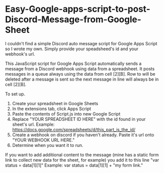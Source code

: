 # Easy-Google-apps-script-to-post-Discord-Message-from-Google-Sheet
I couldn't find a simple Discord auto message script for Google Apps Script so I wrote my own. Simply provide your speadsheed's id and your webhook's url.

This JavaScript script for Google Apps Script automatically sends a message from a Discord webhook using data from a spreadsheet. It posts messages in a queue always using the data from cell [2][B]. Row to will be deleted after a message is sent so the next message in line will always be in cell [2][B].

To set up.

1. Create your spreadsheet in Google Sheets
2. In the extensions tab, click Apps Script
3. Paste the contents of Script.js into new Google Script
4. Replace "YOUR SPREADSHEET ID HERE" with the id found in your sheet's url. Example: https://docs.google.com/spreadsheets/d/this_part_is_the_id/
5. Create a webhook on discord if you haven't already. Paste it's url onto "YOUR WEBHOOK URL HERE."
6. Determine when you want it to run.

If you want to add additional content to the message (mine has a static form link to collect new data for the sheet, for example) you add it to this line "var status = data[1][1]"
Example: var status = data[1][1] + "my form link."
